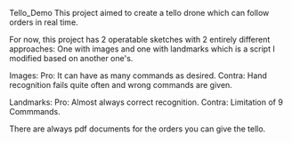 Tello_Demo
This project aimed to create a tello drone which can follow orders in real time.

For now, this project has 2 operatable sketches with 2 entirely different approaches: One with images and one with landmarks which is a script I modified based on another one's.


Images: Pro:
            It can have as many commands as desired.
        Contra:
            Hand recognition fails quite often and wrong commands are given.

Landmarks: Pro:
            Almost always correct recognition.
           Contra:
           Limitation of 9 Commmands.
           
There are always pdf documents for the orders you can give the tello.



